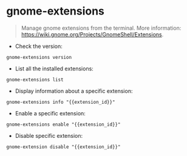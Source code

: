 # gnome-extensions

> Manage gnome extensions from the terminal.
> More information: <https://wiki.gnome.org/Projects/GnomeShell/Extensions>.

- Check the version:

`gnome-extensions version`

- List all the installed extensions:

`gnome-extensions list`

- Display information about a specific extension:

`gnome-extensions info "{{extension_id}}"`

- Enable a specific extension:

`gnome-extensions enable "{{extension_id}}"`

- Disable specific extension:

`gnome-extension disable "{{extension_id}}"`
